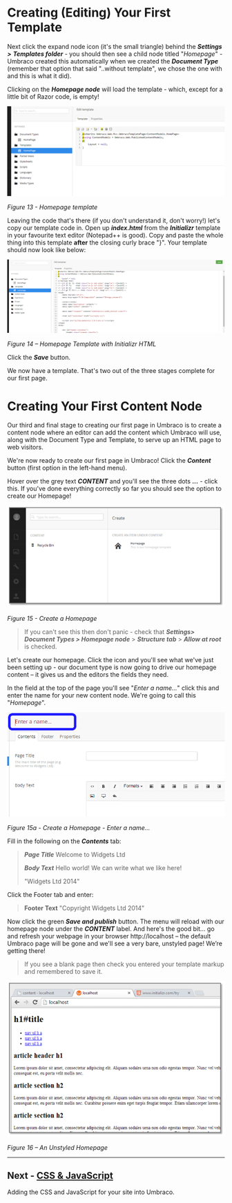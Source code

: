 # Creating (Editing) Your First Template


Next click the expand node icon (it's the small triangle) behind the **_Settings >_** **_Templates folder_** - you should then see a child node titled "_Homepage_" - Umbraco created this automatically when we created the **_Document Type_** (remember that option that said "..without template", we chose the one with and this is what it did).  


Clicking on the **_Homepage node_** will load the template - which, except for a little bit of Razor code, is empty!

![Empty Homepage Template](images/figure-13-empty-homepage-template.png)


*Figure 13 - Homepage template*


Leaving the code that's there (if you don't understand it, don't worry!) let's copy our template code in. Open up **_index.html_** from the **_Initializr_**  template in your favourite text editor (Notepad++ is good).  Copy and paste the whole thing into this template **after** the closing curly brace "}".  Your template should now look like below:


![Homepage Template with Initializr HTML](images/figure-14-homepage-template-with-initializr-html.png)

*Figure 14 – Homepage Template with Initializr HTML*


Click the **_Save_** button.  


We now have a template. That's two out of the three stages complete for our first page. 


# **Creating Your First Content Node**

Our third and final stage to creating our first page in Umbraco is to create a content node where an editor can add the content which Umbraco will use, along with the Document Type and Template, to serve up an HTML page to web visitors. 


We're now ready to create our first page in Umbraco!   Click the **_Content_** button (first option in the left-hand menu).  


Hover over the grey text **_CONTENT_**  and you'll see the three dots **_..._** - click this.  If you've done everything correctly so far you should see the option to create our Homepage! 


![Create a Homepage](images/figure-15-create-a-homepage.png)


*Figure 15 - Create a Homepage*


>If you can't see this then don't panic - check that **_Settings> Document Types > Homepage node_**  > **_Structure tab_** > **_Allow at root_** is checked.


Let's create our homepage. Click the icon and you'll see what we've just been setting up - our document type is now going to drive our homepage content – it gives us and the editors the fields they need. 


In the field at the top of the page you'll see "_Enter a name..._" click this and enter the name for your new content node.  We're going to call this "_Homepage_". 


![Create a Homepage](images/figure-15a-create-a-homepage-enter-name.png)


*Figure 15a - Create a Homepage - Enter a name...*


Fill in the following on the **_Contents_** tab:


>**_Page Title_** 	Welcome to Widgets Ltd
>
>**_Body Text_** 	Hello world! We can write what we like here!
>
>
>"Widgets Ltd 2014"


Click the Footer tab and enter:


>**Footer Text**	 "Copyright Widgets Ltd 2014" 


Now click the green **_Save and publish_** button.  The menu will reload with our homepage node under the **_CONTENT_** label. And here's the good bit... go and refresh your webpage in your browser http://localhost – the default Umbraco page will be gone and we'll see a very bare, unstyled page! We’re getting there!

>If you see a blank page then check you entered your template markup and remembered to save it.


![An Unstyled Homepage](images/figure-16-unstyled-homepage.png)


*Figure 16 – An Unstyled Homepage*


---
## Next - [CSS & JavaScript](CSS-And-JavaScript)
Adding the CSS and JavaScript for your site into Umbraco.
